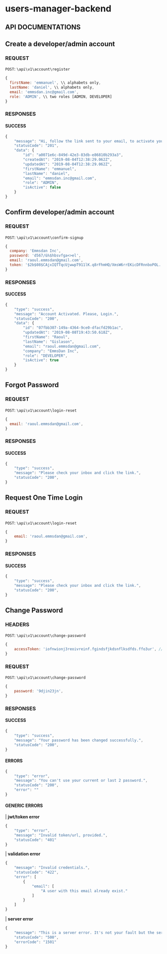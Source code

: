 # users-manager-backend

## API DOCUMENTATIONS

## Create a developer/admin account
### REQUEST
`POST`:  `\api\v1\account\register`
```Javascript
{
  firstName: 'emmanuel', \\ alphabets only,
  lastName: 'daniel', \\ alphabets only,
  email: 'emmsdan.inc@gmail.com',
  role: 'ADMIN', \\ two roles [ADMIN, DEVELOPER]
}
```
### RESPONSES
#### SUCCESS
```Javascript
{
    "message": "Hi, follow the link sent to your email, to activate your account.",
    "statusCode": "201",
    "data": {
        "id": "a0071e6c-849d-42e3-83db-e86810b293a3",
        "createdAt": "2019-08-04T12:38:29.062Z",
        "updatedAt": "2019-08-04T12:38:29.062Z",
        "firstName": "emmanuel",
        "lastName": "daniel",
        "email": "emmsdan.inc@gmail.com",
        "role": "ADMIN",
        "isActive": false
    }
}
```

## Confirm developer/admin account
### REQUEST
`POST`: `\api\v1\account\confirm-signup`
```Javascript
{
  company: 'Emmsdan Inc',
  password: 'd567/&%$hbsvfga<>el',
  email: 'raoul.emmsdan@gmail.com',
  token: '$2b$08$CAjxIQTTqcUjwwpT911lK.q8rFhmHQ/XmsW6rrEKicDFRnnboPOL.',
}
```
### RESPONSES
#### SUCCESS
```Javascript
{
    "type": "success",
    "message": "Account Activated. Please, Login.",
    "statusCode": "200",
    "data": {
        "id": "07fbb307-149a-4364-9ce0-dfacfd29b1ac",
        "updatedAt": "2019-08-08T19:43:50.618Z",
        "firstName": "Raoul",
        "lastName": "Gislason",
        "email": "raoul.emmsdan@gmail.com",
        "company": "EmmsDan Inc",
        "role": "DEVELOPER",
        "isActive": true
    }
}
```

## Forgot Password
### REQUEST 
`POST`: `\api\v1\account\login-reset`
```Javascript
{
  email: 'raoul.emmsdan@gmail.com',
}
```
### RESPONSES
#### SUCCESS
```Javascript
{
    "type": "success",
    "message": "Please check your inbox and click the link.",
    "statusCode": "200",
}
```

## Request One Time Login
### REQUEST 
`POST`: `\api\v1\account\login-reset`
```Javascript
{
    email: 'raoul.emmsdan@gmail.com',
}
```
### RESPONSES
#### SUCCESS
```Javascript
{
    "type": "success",
    "message": "Please check your inbox and click the link.",
    "statusCode": "200",
}
```

## Change Password
### HEADERS 
`POST`: `\api\v1\account\change-password`
```Javascript
{
    accessToken: 'iofnwionj3reoivreinf.fgindsfjkdsnflksdfds.ffo3ur', // from email url
}
```
### REQUEST 
`POST`: `\api\v1\account\change-password`
```Javascript
{
    password: '9djin23jn',
}
```
### RESPONSES
#### SUCCESS
```Javascript
{
    "type": "success",
    "message": "Your password has been changed successfully.",
    "statusCode": "200",
}
```
#### ERRORS
```Javascript
{
    "type": "error",
    "message": "You can't use your current or last 2 password.",
    "statusCode": "200",
    "error": ""
}
```

#### GENERIC ERRORS

| **jwt/token error**
```javascript
{
    "type": "error",
    "message": "Invalid token/url, provided.",
    "statusCode": "401"
}
```

| **validation error**
```Javascript
{
    "message": "Invalid credentials.",
    "statusCode": "422",
    "error": [
        {
            "email": [
                "A user with this email already exist."
            ]
        }
    ]
}
```

| **server error**
```Javascript
{
    "message": "This is a server error. It's not your fault but the server.",
    "statusCode": "500",
    "errorCode": "1501"
}
```
